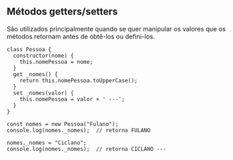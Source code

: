 ## Métodos getters/setters

São utilizados principalmente quando se quer manipular os valores que os métodos retornam antes de obtê-los ou defini-los.

    class Pessoa {
      constructor(nome) {
        this.nomePessoa = nome;
      }
      get _nomes() {
        return this.nomePessoa.toUpperCase();
      }
      set _nomes(valor) {
        this.nomePessoa = valor + ' ---';
      }
    }

    const nomes = new Pessoa("Fulano");
    console.log(nomes._nomes);  // retorna FULANO

    nomes._nomes = "Ciclano";
    console.log(nomes._nomes);  // retorna CICLANO ---

